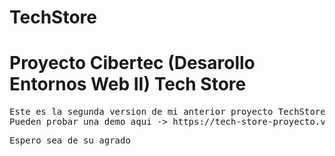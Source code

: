 # TechStore
<h1>Proyecto Cibertec (Desarollo Entornos Web II) Tech Store</h1>
<pre>
Este es la segunda version de mi anterior proyecto TechStore hecho con HTML,TailwindCss y mas codigo JavaScript.
Pueden probar una demo aqui -> https://tech-store-proyecto.vercel.app/ ^-^
<p>Espero sea de su agrado</p>
</pre>


